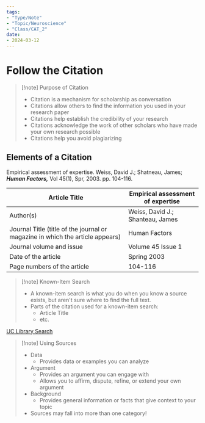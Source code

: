 ```yaml
---
tags:
- "Type/Note"
- "Topic/Neuroscience"
- "Class/CAT_2"
date:
- 2024-03-12
---
```

# Follow the Citation  

> [!note] Purpose of Citation  
> - Citation is a mechanism for scholarship as conversation  
> - Citations allow others to find the information you used in your research paper  
> - Citations help establish the credibility of your research  
> - Citations acknowledge the work of other scholars who have made your own research possible  
> - Citations help you avoid plagiarizing  

## Elements of a Citation  

Empirical assessment of expertise. Weiss, David J.; Shatneau, James; ***Human Factors,*** Vol 45(1), Spr, 2003. pp. 104-116.  

| Article Title | Empirical assessment of expertise |  
| --- | --- |  
| Author(s) | Weiss, David J.; Shanteau, James |  
| Journal Title (title of the journal or magazine in which the article appears) | Human Factors |  
| Journal volume and issue | Volume 45 Issue 1 |  
| Date of the article | Spring 2003 |  
| Page numbers of the article | 104-116 |  

> [!note] Known-Item Search  
> - A known-item search is what you do when you know a source exists, but aren't sure where to find the full text.  
> - Parts of the citation used for a known-item search:  
>   - Article Title  
>   - etc.  

[UC Library Search](https://search-library.ucsd.edu/)  

> [!note] Using Sources  
> - Data  
>   - Provides data or examples you can analyze  
> - Argument  
>   - Provides an argument you can engage with  
>   - Allows you to affirm, dispute, refine, or extend your own argument  
> - Background  
>   - Provides general information or facts that give context to your topic  
> - Sources may fall into more than one category!  
